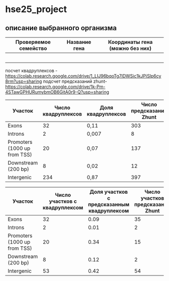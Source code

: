 # hse25_project
## описание выбранного организма


| Проверяемое семейство | Название гена | Координаты гена (можно без них) |
|-----------------------|---------------|---------------------------------|
|                       |               |                                 |
|                       |               |                                 |
|                       |               |                                 |
|                       |               |                                 |
|                       |               |                                 |


посчет квадруплексов - https://colab.research.google.com/drive/1_LIJ96bqoTg7lDWSic1kJPiSlp6cy8rm?usp=sharing
подсчет предсказаний zhunt- https://colab.research.google.com/drive/1k-Pm-4STawGPHURumybmOB6GitA0r9-Q?usp=sharing

| Участок                          | Число квадруплексов | Доля квадруплексов | Число предсказаний Zhunt | Доля предсказаний Zhunt | Число предсказаний ZDNABERT | Доля предсказаний ZDNABERT |
|----------------------------------|---------------------|--------------------|--------------------------|-------------------------|----------------------------|---------------------------|
| Exons                            |       32              |     0,11               |        303                  |    0,44                     |                            |                           |
| Introns                          |       2              |      0,007              |       8                   |     0,011                    |                            |                           |
| Promoters (1000 up from TSS)     |       20              |     0,07               |         137                 |      0,2                   |                            |                           |
| Downstream (200 bp)              |       8              |     0,02               |         12                |    0,017                     |                            |                           |
| Intergenic                       |       234              |     0,87               |           397               |        0,58                 |                            |                           |


| Участок                          | Число участков с квадруплексом | Доля участков с предсказанным квадруплексом | Число участков предсказаний Zhunt | Доля участков предсказаний Zhunt | Число участков предсказаний ZDNABERT | Доля участков предсказаний ZDNABERT |
|----------------------------------|---------------------|--------------------|--------------------------|-------------------------|----------------------------|---------------------------|
| Exons                            |     32                |      0.09              |       35                   |      0,4                  |                            |                           |
| Introns                          |     2                |      0.01              |       2                  |        0,02                 |                            |                           |
| Promoters (1000 up from TSS)     |     20                |      0.34              |       15                   |      0,17                   |                            |                           |
| Downstream (200 bp)              |     8                |      0.12              |       2                   |       0,02                  |                            |                           |
| Intergenic                       |    53                |     0.42               |       54                  |       0,62                 |                            |                           |


